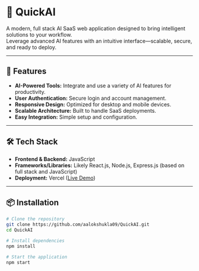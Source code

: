 # 🤖 QuickAI

A modern, full stack AI SaaS web application designed to bring intelligent solutions to your workflow.  
Leverage advanced AI features with an intuitive interface—scalable, secure, and ready to deploy.

---

## 🚀 Features

- **AI-Powered Tools:** Integrate and use a variety of AI features for productivity.
- **User Authentication:** Secure login and account management.
- **Responsive Design:** Optimized for desktop and mobile devices.
- **Scalable Architecture:** Built to handle SaaS deployments.
- **Easy Integration:** Simple setup and configuration.

---

## 🛠️ Tech Stack

- **Frontend & Backend:** JavaScript
- **Frameworks/Libraries:** Likely React.js, Node.js, Express.js (based on full stack and JavaScript)
- **Deployment:** Vercel ([Live Demo](https://quick-ai-aalok.vercel.app/))

---

## 📦 Installation

```bash
# Clone the repository
git clone https://github.com/aalokshukla09/QuickAI.git
cd QuickAI

# Install dependencies
npm install

# Start the application
npm start

